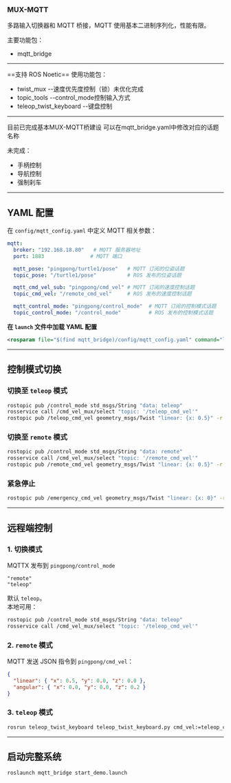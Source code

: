 ### **MUX-MQTT**
多路输入切换器和 MQTT 桥接，MQTT 使用基本二进制序列化，性能有限。

主要功能包：
- mqtt_bridge

---

==支持 ROS Noetic==
使用功能包：
- twist_mux   --速度优先度控制（锁）未优化完成
- topic_tools --control_mode控制输入方式
- teleop_twist_keyboard --键盘控制

---
目前已完成基本MUX-MQTT桥建设
可以在mqtt_bridge.yaml中修改对应的话题名称

未完成：
- 手柄控制
- 导航控制
- 强制刹车

---

## **YAML 配置**
在 `config/mqtt_config.yaml` 中定义 MQTT 相关参数：
```yaml
mqtt:
  broker: "192.168.18.80"   # MQTT 服务器地址
  port: 1883               # MQTT 端口

  mqtt_pose: "pingpong/turtle1/pose"   # MQTT 订阅的位姿话题
  topic_pose: "/turtle1/pose"          # ROS 发布的位姿话题

  mqtt_cmd_vel_sub: "pingpong/cmd_vel" # MQTT 订阅的速度控制话题
  topic_cmd_vel: "/remote_cmd_vel"     # ROS 发布的速度控制话题

  mqtt_control_mode: "pingpong/control_mode"  # MQTT 订阅的控制模式话题
  topic_control_mode: "/control_mode"         # ROS 发布的控制模式话题
```
**在 `launch` 文件中加载 YAML 配置**
```xml
<rosparam file="$(find mqtt_bridge)/config/mqtt_config.yaml" command="load"/>
```

---

## **控制模式切换**
### **切换至 `teleop` 模式**
```bash
rostopic pub /control_mode std_msgs/String "data: teleop"
rosservice call /cmd_vel_mux/select "topic: '/teleop_cmd_vel'"
rostopic pub /teleop_cmd_vel geometry_msgs/Twist "linear: {x: 0.5}" -r 10
```

### **切换至 `remote` 模式**
```bash
rostopic pub /control_mode std_msgs/String "data: remote"
rosservice call /cmd_vel_mux/select "topic: '/remote_cmd_vel'"
rostopic pub /remote_cmd_vel geometry_msgs/Twist "linear: {x: 0.5}" -r 10
```

### **紧急停止**
```bash
rostopic pub /emergency_cmd_vel geometry_msgs/Twist "linear: {x: 0}" -r 10
```

---

## **远程端控制**
### **1. 切换模式**
MQTTX 发布到 `pingpong/control_mode`
```
"remote"
"teleop"
```
默认 `teleop`。  
本地可用：
```bash
rostopic pub /control_mode std_msgs/String "data: teleop"
rosservice call /cmd_vel_mux/select "topic: '/teleop_cmd_vel'"
```

### **2. `remote` 模式**
MQTT 发送 JSON 指令到 `pingpong/cmd_vel`：
```json
{
  "linear": { "x": 0.5, "y": 0.0, "z": 0.0 },
  "angular": { "x": 0.0, "y": 0.0, "z": 0.2 }
}
```

### **3. `teleop` 模式**
```bash
rosrun teleop_twist_keyboard teleop_twist_keyboard.py cmd_vel:=teleop_cmd_vel
```

---

## **启动完整系统**
```bash
roslaunch mqtt_bridge start_demo.launch
```
